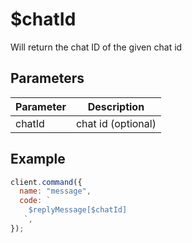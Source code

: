 # $chatId

Will return the chat ID of the given chat id

## Parameters

| Parameter | Description        |
| --------- | ------------------ |
| chatId    | chat id (optional) |

## Example

```js
client.command({
  name: "message",
  code: `
    $replyMessage[$chatId]
   `,
});
```
